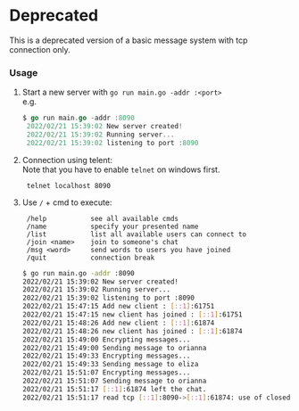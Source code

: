 # Deprecated
This is a deprecated version of a basic message system with tcp connection only.

### Usage
1. Start a new server with `go run main.go -addr :<port>`  
   e.g.
   ```go
   $ go run main.go -addr :8090
    2022/02/21 15:39:02 New server created!
    2022/02/21 15:39:02 Running server...
    2022/02/21 15:39:02 listening to port :8090
   ```
2. Connection using telent:  
   Note that you have to enable `telnet` on windows first.
   ```
    telnet localhost 8090
   ```
3. Use `/` + cmd to execute:
   ```
    /help           see all available cmds
    /name           specify your presented name
    /list           list all available users can connect to
    /join <name>    join to someone's chat
    /msg <word>     send words to users you have joined
    /quit           connection break
   ```
   ```bash
   $ go run main.go -addr :8090
   2022/02/21 15:39:02 New server created!
   2022/02/21 15:39:02 Running server...
   2022/02/21 15:39:02 listening to port :8090
   2022/02/21 15:47:15 Add new client : [::1]:61751
   2022/02/21 15:47:15 new client has joined : [::1]:61751
   2022/02/21 15:48:26 Add new client : [::1]:61874
   2022/02/21 15:48:26 new client has joined : [::1]:61874
   2022/02/21 15:49:00 Encrypting messages...
   2022/02/21 15:49:00 Sending message to orianna
   2022/02/21 15:49:33 Encrypting messages...
   2022/02/21 15:49:33 Sending message to eliza
   2022/02/21 15:51:07 Encrypting messages...
   2022/02/21 15:51:07 Sending message to orianna
   2022/02/21 15:51:17 [::1]:61874 left the chat.
   2022/02/21 15:51:17 read tcp [::1]:8090->[::1]:61874: use of closed network connection
   ```